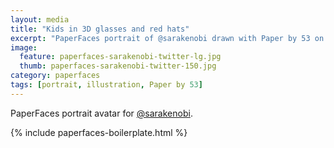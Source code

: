 ```yaml
---
layout: media
title: "Kids in 3D glasses and red hats"
excerpt: "PaperFaces portrait of @sarakenobi drawn with Paper by 53 on an iPad."
image: 
  feature: paperfaces-sarakenobi-twitter-lg.jpg
  thumb: paperfaces-sarakenobi-twitter-150.jpg
category: paperfaces
tags: [portrait, illustration, Paper by 53]
---
```


PaperFaces portrait avatar for [@sarakenobi](http://twitter.com/sarakenobi).

{% include paperfaces-boilerplate.html %}
